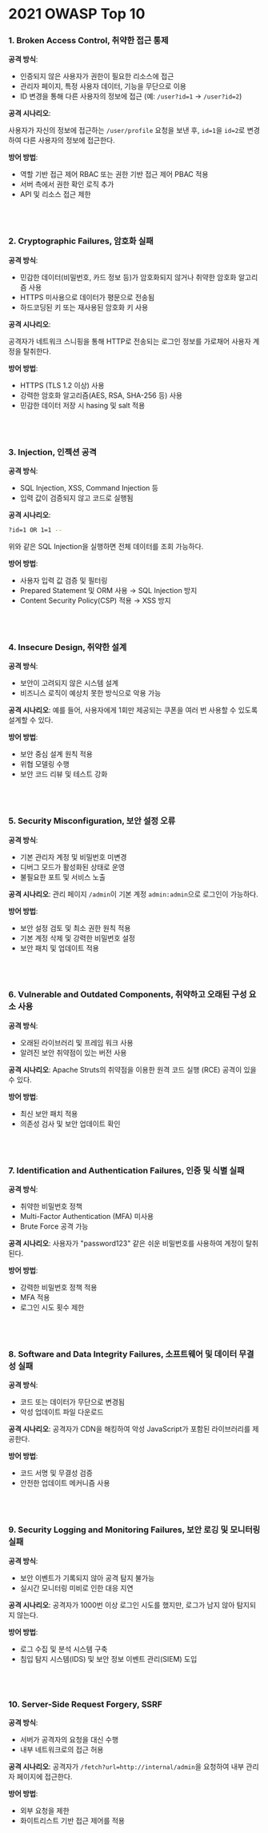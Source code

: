 # **2021 OWASP Top 10**

### 1. Broken Access Control, 취약한 접근 통제

**공격 방식**:

- 인증되지 않은 사용자가 권한이 필요한 리소스에 접근
- 관리자 페이지, 특정 사용자 데이터, 기능을 무단으로 이용
- ID 변경을 통해 다른 사용자의 정보에 접근 (예: `/user?id=1` → `/user?id=2`)

**공격 시나리오**:

사용자가 자신의 정보에 접근하는 `/user/profile` 요청을 보낸 후, `id=1`을 `id=2`로 변경하여 다른 사용자의 정보에 접근한다.

**방어 방법**:

- 역할 기반 접근 제어 RBAC 또는 권한 기반 접근 제어 PBAC 적용
- 서버 측에서 권한 확인 로직 추가
- API 및 리소스 접근 제한

<br>
<br>

### 2. Cryptographic Failures, 암호화 실패

**공격 방식**:

- 민감한 데이터(비밀번호, 카드 정보 등)가 암호화되지 않거나 취약한 암호화 알고리즘 사용
- HTTPS 미사용으로 데이터가 평문으로 전송됨
- 하드코딩된 키 또는 재사용된 암호화 키 사용

**공격 시나리오**:

공격자가 네트워크 스니핑을 통해 HTTP로 전송되는 로그인 정보를 가로채어 사용자 계정을 탈취한다.

**방어 방법**:

- HTTPS (TLS 1.2 이상) 사용
- 강력한 암호화 알고리즘(AES, RSA, SHA-256 등) 사용
- 민감한 데이터 저장 시 hasing 및 salt 적용

<br>
<br>

### 3. Injection, 인젝션 공격

**공격 방식**:

- SQL Injection, XSS, Command Injection 등
- 입력 값이 검증되지 않고 코드로 실행됨

**공격 시나리오**:

```bash
?id=1 OR 1=1 --
```

위와 같은 SQL Injection을 실행하면 전체 데이터를 조회 가능하다.

**방어 방법**:

- 사용자 입력 값 검증 및 필터링
- Prepared Statement 및 ORM 사용 → SQL Injection 방지
- Content Security Policy(CSP) 적용 → XSS 방지

<br>
<br>

### 4. Insecure Design, 취약한 설계

**공격 방식**:

- 보안이 고려되지 않은 시스템 설계
- 비즈니스 로직이 예상치 못한 방식으로 악용 가능

**공격 시나리오**:
예를 들어, 사용자에게 1회만 제공되는 쿠폰을 여러 번 사용할 수 있도록 설계할 수 있다.

**방어 방법**:

- 보안 중심 설계 원칙 적용
- 위협 모델링 수행
- 보안 코드 리뷰 및 테스트 강화

<br>
<br>

### 5. Security Misconfiguration, 보안 설정 오류

**공격 방식**:

- 기본 관리자 계정 및 비밀번호 미변경
- 디버그 모드가 활성화된 상태로 운영
- 불필요한 포트 및 서비스 노출

**공격 시나리오**:
관리 페이지 `/admin`이 기본 계정 `admin:admin`으로 로그인이 가능하다.

**방어 방법**:

- 보안 설정 검토 및 최소 권한 원칙 적용
- 기본 계정 삭제 및 강력한 비밀번호 설정
- 보안 패치 및 업데이트 적용

<br>
<br>

### 6. Vulnerable and Outdated Components, 취약하고 오래된 구성 요소 사용

**공격 방식**:

- 오래된 라이브러리 및 프레임 워크 사용
- 알려진 보안 취약점이 있는 버전 사용

**공격 시나리오**:
Apache Struts의 취약점을 이용한 원격 코드 실행 (RCE) 공격이 있을 수 있다.

**방어 방법**:

- 최신 보안 패치 적용
- 의존성 검사 및 보안 업데이트 확인

<br>
<br>

### 7. Identification and Authentication Failures, 인증 및 식별 실패

**공격 방식**:

- 취약한 비밀번호 정책
- Multi-Factor Authentication (MFA) 미사용
- Brute Force 공격 가능

**공격 시나리오**:
사용자가 "password123" 같은 쉬운 비밀번호를 사용하여 계정이 탈취된다.

**방어 방법**:

- 강력한 비밀번호 정책 적용
- MFA 적용
- 로그인 시도 횟수 제한

<br>
<br>

### 8. Software and Data Integrity Failures, 소프트웨어 및 데이터 무결성 실패

**공격 방식**:

- 코드 또는 데이터가 무단으로 변경됨
- 악성 업데이트 파일 다운로드

**공격 시나리오**:
공격자가 CDN을 해킹하여 악성 JavaScript가 포함된 라이브러리를 제공한다.

**방어 방법**:

- 코드 서명 및 무결성 검증
- 안전한 업데이트 메커니즘 사용

<br>
<br>

### 9. Security Logging and Monitoring Failures, 보안 로깅 및 모니터링 실패

**공격 방식**:

- 보안 이벤트가 기록되지 않아 공격 탐지 불가능
- 실시간 모니터링 미비로 인한 대응 지연

**공격 시나리오**:
공격자가 1000번 이상 로그인 시도를 했지만, 로그가 남지 않아 탐지되지 않는다.

**방어 방법**:

- 로그 수집 및 분석 시스템 구축
- 침입 탐지 시스템(IDS) 및 보안 정보 이벤트 관리(SIEM) 도입

<br>
<br>

### 10. Server-Side Request Forgery, SSRF

**공격 방식**:

- 서버가 공격자의 요청을 대신 수행
- 내부 네트워크로의 접근 허용

**공격 시나리오**:
공격자가 `/fetch?url=http://internal/admin`을 요청하여 내부 관리자 페이지에 접근한다.

**방어 방법**:

- 외부 요청을 제한
- 화이트리스트 기반 접근 제어를 적용
